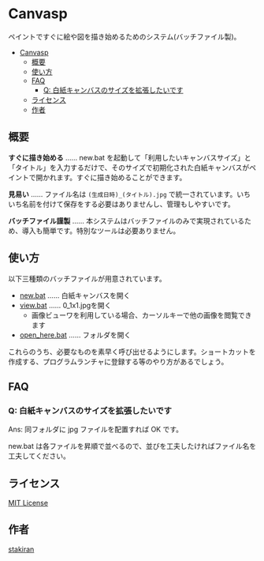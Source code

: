 # Canvasp
ペイントですぐに絵や図を描き始めるためのシステム(バッチファイル製)。

<!-- toc -->
- [Canvasp](#canvasp)
  - [概要](#概要)
  - [使い方](#使い方)
  - [FAQ](#faq)
    - [Q: 白紙キャンバスのサイズを拡張したいです](#q-白紙キャンバスのサイズを拡張したいです)
  - [ライセンス](#ライセンス)
  - [作者](#作者)

## 概要
**すぐに描き始める** …… new.bat を起動して「利用したいキャンバスサイズ」と「タイトル」を入力するだけで、そのサイズで初期化された白紙キャンバスがペイントで開かれます。すぐに描き始めることができます。

**見易い** …… ファイル名は `(生成日時)_(タイトル).jpg` で統一されています。いちいち名前を付けて保存をする必要はありませんし、管理もしやすいです。

**バッチファイル謹製** …… 本システムはバッチファイルのみで実現されているため、導入も簡単です。特別なツールは必要ありません。

## 使い方
以下三種類のバッチファイルが用意されています。

- [new.bat](new.bat) …… 白紙キャンバスを開く
- [view.bat](view.bat) …… 0_1x1.jpgを開く
  - 画像ビューワを利用している場合、カーソルキーで他の画像を閲覧できます
- [open_here.bat](open_here.bat) …… フォルダを開く

これらのうち、必要なものを素早く呼び出せるようにします。ショートカットを作成する、プログラムランチャに登録する等のやり方があるでしょう。

## FAQ

### Q: 白紙キャンバスのサイズを拡張したいです
Ans: 同フォルダに jpg ファイルを配置すれば OK です。

new.bat は各ファイルを昇順で並べるので、並びを工夫したければファイル名を工夫してください。

## ライセンス
[MIT License](LICENSE)

## 作者
[stakiran](https://github.com/stakiran)
